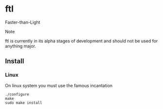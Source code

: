 # ftl
Faster-than-Light


> [!NOTE]  
> ftl is currently in its alpha stages of development and should not be used for anything major.


## Install
### Linux
On linux system you must use the famous incantation
```
./configure
make
sudo make install
```
